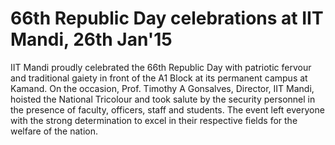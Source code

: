 66th Republic Day celebrations at IIT Mandi, 26th Jan'15
========================================================

IIT Mandi proudly celebrated the 66th Republic Day with patriotic fervour and traditional gaiety in front of the A1 Block at its permanent campus at Kamand. On the occasion, Prof. Timothy A Gonsalves, Director, IIT Mandi, hoisted the National Tricolour and took salute by the security personnel in the presence of faculty, officers, staff and students. The event left everyone with the strong determination to excel in their respective fields for the welfare of the nation. 